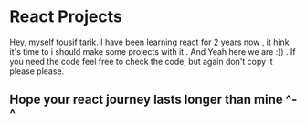 # React Projects

Hey, myself tousif tarik. I have been learning react for 2 years now , it hink it's time to i should make some projects with it . And Yeah here we are :)) . If you need the code feel free to check the code, but again don't copy it please please.

 ## Hope your react journey lasts longer than mine ^-^
